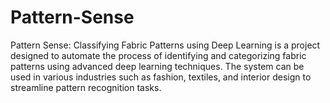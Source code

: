 # Pattern-Sense
Pattern Sense: Classifying Fabric Patterns using Deep Learning is a project designed to automate the process of identifying and categorizing fabric patterns using advanced deep learning techniques. The system can be used in various industries such as fashion, textiles, and interior design to streamline pattern recognition tasks.
